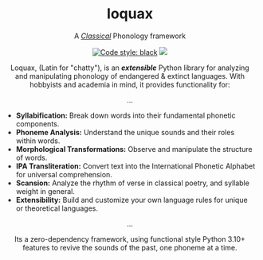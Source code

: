 <h1 align="center">loquax</h1>
<p align="center">
</p>
<p align="center">A <i><a href="https://en.wikipedia.org/wiki/Classical_antiquity" target="_blank">Classical</a></i> Phonology framework</p>
<p align="center">
  <a href="https://github.com/psf/black"><img alt="Code style: black" src="https://img.shields.io/badge/code%20style-black-000000.svg"></a>
  <a href="https://codecov.io/gh/mattlianje/loquax" >
    <img src="https://codecov.io/gh/mattlianje/loquax/branch/main/graph/badge.svg?token=EBMEFP40QL"/>
  </a>
</p>

<p align="center">
Loquax, (Latin for "chatty"), is an <b><i>extensible</i></b> Python library for analyzing and manipulating phonology of endangered & extinct languages. With hobbyists and academia in mind, it provides functionality for:
</p>
<p align="center">
... 
</p>

- **Syllabification:** Break down words into their fundamental phonetic components.
- **Phoneme Analysis:** Understand the unique sounds and their roles within words.
- **Morphological Transformations:** Observe and manipulate the structure of words.
- **IPA Transliteration:** Convert text into the International Phonetic Alphabet for universal comprehension.
- **Scansion:** Analyze the rhythm of verse in classical poetry, and syllable weight in general.
- **Extensibility:** Build and customize your own language rules for unique or theoretical languages.

<p align="center">
... 
</p>
<p align="center">
Its a zero-dependency framework, using functional style Python 3.10+ features to revive the sounds of the past, one phoneme at a time.
</p>

